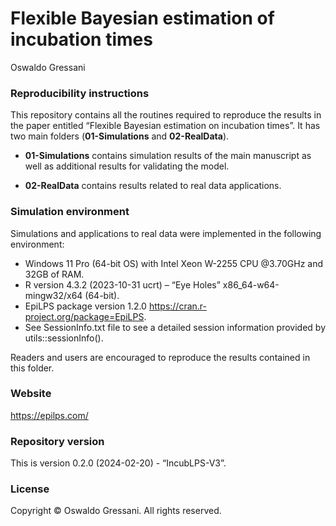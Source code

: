 Flexible Bayesian estimation of incubation times
================
Oswaldo Gressani

### Reproducibility instructions

This repository contains all the routines required to reproduce the
results in the paper entitled “Flexible Bayesian estimation on
incubation times”. It has two main folders (**01-Simulations** and
**02-RealData**).

- **01-Simulations** contains simulation results of the main manuscript
  as well as additional results for validating the model.

- **02-RealData** contains results related to real data applications.

### Simulation environment

Simulations and applications to real data were implemented in the
following environment:

- Windows 11 Pro (64-bit OS) with Intel Xeon W-2255 CPU @3.70GHz and
  32GB of RAM.
- R version 4.3.2 (2023-10-31 ucrt) – “Eye Holes” x86_64-w64-mingw32/x64
  (64-bit).
- EpiLPS package version 1.2.0
  <https://cran.r-project.org/package=EpiLPS>.
- See SessionInfo.txt file to see a detailed session information
  provided by utils::sessionInfo().

Readers and users are encouraged to reproduce the results contained in
this folder.

### Website

<https://epilps.com/>

### Repository version

This is version 0.2.0 (2024-02-20) - “IncubLPS-V3”.

### License

Copyright © Oswaldo Gressani. All rights reserved.
